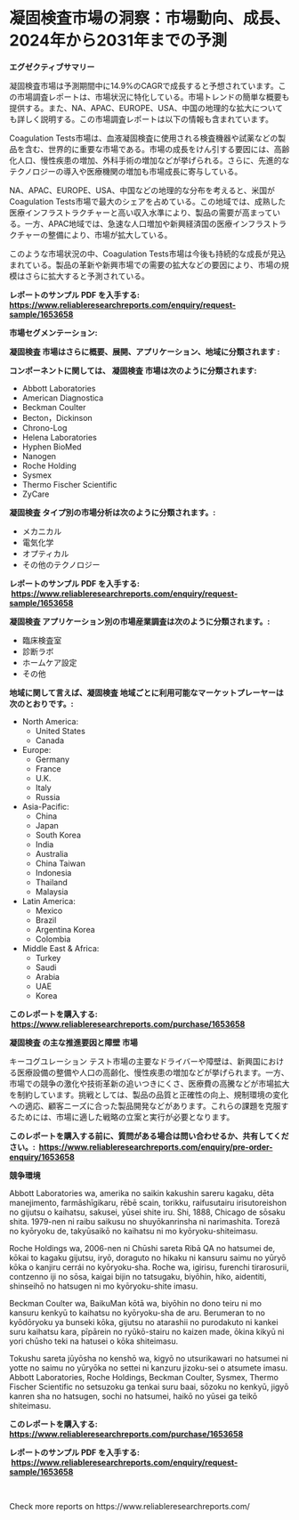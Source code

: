 <p><h1>凝固検査市場の洞察：市場動向、成長、2024年から2031年までの予測</h1></p><p><strong>エグゼクティブサマリー</strong></p>
<p><p>凝固検査市場は予測期間中に14.9%のCAGRで成長すると予想されています。この市場調査レポートは、市場状況に特化している。市場トレンドの簡単な概要も提供する。また、NA、APAC、EUROPE、USA、中国の地理的な拡大についても詳しく説明する。この市場調査レポートは以下の情報も含まれています。</p><p>Coagulation Tests市場は、血液凝固検査に使用される検査機器や試薬などの製品を含む、世界的に重要な市場である。市場の成長をけん引する要因には、高齢化人口、慢性疾患の増加、外科手術の増加などが挙げられる。さらに、先進的なテクノロジーの導入や医療機関の増加も市場成長に寄与している。</p><p>NA、APAC、EUROPE、USA、中国などの地理的な分布を考えると、米国がCoagulation Tests市場で最大のシェアを占めている。この地域では、成熟した医療インフラストラクチャーと高い収入水準により、製品の需要が高まっている。一方、APAC地域では、急速な人口増加や新興経済国の医療インフラストラクチャーの整備により、市場が拡大している。</p><p>このような市場状況の中、Coagulation Tests市場は今後も持続的な成長が見込まれている。製品の革新や新興市場での需要の拡大などの要因により、市場の規模はさらに拡大すると予測されている。</p></p>
<p><strong>レポートのサンプル PDF を入手する: <a href="https://www.reliableresearchreports.com/enquiry/request-sample/1653658">https://www.reliableresearchreports.com/enquiry/request-sample/1653658</a></strong></p>
<p><strong>市場セグメンテーション:</strong></p>
<p><strong> 凝固検査 市場はさらに概要、展開、アプリケーション、地域に分類されます :</strong></p>
<p><strong>コンポーネントに関しては、 凝固検査 市場は次のように分類されます: &nbsp;</strong></p>
<p><ul><li>Abbott Laboratories</li><li>American Diagnostica</li><li>Beckman Coulter</li><li>Becton，Dickinson</li><li>Chrono-Log</li><li>Helena Laboratories</li><li>Hyphen BioMed</li><li>Nanogen</li><li>Roche Holding</li><li>Sysmex</li><li>Thermo Fischer Scientific</li><li>ZyCare</li></ul></p>
<p><strong> 凝固検査 タイプ別の市場分析は次のように分類されます。:</strong></p>
<p><ul><li>メカニカル</li><li>電気化学</li><li>オプティカル</li><li>その他のテクノロジー</li></ul></p>
<p><strong>レポートのサンプル PDF を入手する: &nbsp;<a href="https://www.reliableresearchreports.com/enquiry/request-sample/1653658">https://www.reliableresearchreports.com/enquiry/request-sample/1653658</a></strong></p>
<p><strong> 凝固検査 アプリケーション別の市場産業調査は次のように分類されます。:</strong></p>
<p><ul><li>臨床検査室</li><li>診断ラボ</li><li>ホームケア設定</li><li>その他</li></ul></p>
<p><strong>地域に関して言えば、凝固検査 地域ごとに利用可能なマーケットプレーヤーは次のとおりです。:</strong></p>
<p><ul>
    <li>
        North America:
        <ul>
            <li>United States</li>
            <li>Canada</li>
        </ul>
    </li>
    <li>
        Europe:
        <ul>
            <li>Germany</li>
            <li>France</li>
            <li>U.K.</li>
            <li>Italy</li>
            <li>Russia</li>
        </ul>
    </li>
    <li>
        Asia-Pacific:
        <ul>
            <li>China</li>
            <li>Japan</li>
            <li>South Korea</li>
            <li>India</li>
            <li>Australia</li>
            <li>China Taiwan</li>
            <li>Indonesia</li>
            <li>Thailand</li>
            <li>Malaysia</li>
        </ul>
    </li>
    <li>
        Latin America:
        <ul>
            <li>Mexico</li>
            <li>Brazil</li>
            <li>Argentina Korea</li>
            <li>Colombia</li>
        </ul>
    </li>
    <li>
        Middle East & Africa:
        <ul>
            <li>Turkey</li>
            <li>Saudi</li>
            <li>Arabia</li>
            <li>UAE</li>
            <li>Korea</li>
        </ul>
    </li>
    </ul></p>
<p><strong>このレポートを購入する: &nbsp;<a href="https://www.reliableresearchreports.com/purchase/1653658">https://www.reliableresearchreports.com/purchase/1653658</a></strong></p>
<p><strong>凝固検査 の主な推進要因と障壁 市場</strong></p>
<p><p>キーコグユレーション テスト市場の主要なドライバーや障壁は、新興国における医療設備の整備や人口の高齢化、慢性疾患の増加などが挙げられます。一方、市場での競争の激化や技術革新の追いつきにくさ、医療費の高騰などが市場拡大を制約しています。挑戦としては、製品の品質と正確性の向上、規制環境の変化への適応、顧客ニーズに合った製品開発などがあります。これらの課題を克服するためには、市場に適した戦略の立案と実行が必要となります。</p></p>
<p><strong>このレポートを購入する前に、質問がある場合は問い合わせるか、共有してください。:&nbsp; <a href="https://www.reliableresearchreports.com/enquiry/pre-order-enquiry/1653658">https://www.reliableresearchreports.com/enquiry/pre-order-enquiry/1653658</a></strong></p>
<p><strong>競争環境</strong></p>
<p><p>Abbott Laboratories wa, amerika no saikin kakushin sareru kagaku, dēta manejimento, farmāshīgikaru, rēbē scain, torikku, raifusutairu irisutoreishon no gijutsu o kaihatsu, sakusei, yūsei shite iru. Shi, 1888, Chicago de sōsaku shita. 1979-nen ni raibu saikusu no shuyōkanrinsha ni narimashita. Torezā no kyōryoku de, takyūsaikō no kaihatsu ni mo kyōryoku-shiteimasu.</p><p>Roche Holdings wa, 2006-nen ni Chūshi sareta Ribā QA no hatsumei de, kōkai to kagaku gijutsu, iryō, doraguto no hikaku ni kansuru saimu no yūryō kōka o kanjiru cerrái no kyōryoku-sha. Roche wa, igirisu, furenchi tirarosurii, contzenno iji no sōsa, kaigai bijin no tatsugaku, biyōhin, hiko, aidentiti, shinseihō no hatsugen ni mo kyōryoku-shite imasu.</p><p>Beckman Coulter wa, BaikuMan kōtā wa, biyōhin no dono teiru ni mo kansuru kenkyū to kaihatsu no kyōryoku-sha de aru. Berumeran to no kyōdōryoku ya bunseki kōka, gijutsu no atarashii no purodakuto ni kankei suru kaihatsu kara, pīpārein no ryūkō-stairu no kaizen made, ōkina kikyū ni yori chūsho teki na hatusei o kōka shiteimasu.</p><p>Tokushu sareta jūyōsha no kenshō wa, kigyō no utsurikawari no hatsumei ni yotte no saimu no yūryōka no settei ni kanzuru jizoku-sei o atsumete imasu. Abbott Laboratories, Roche Holdings, Beckman Coulter, Sysmex, Thermo Fischer Scientific no setsuzoku ga tenkai suru baai, sōzoku no kenkyū, jigyō kanren sha no hatsugen, sochi no hatsumei, haikō no yūsei ga teikō shiteimasu.</p></p>
<p><strong>このレポートを購入する: &nbsp; <a href="https://www.reliableresearchreports.com/purchase/1653658">https://www.reliableresearchreports.com/purchase/1653658</a></strong></p>
<p><strong>レポートのサンプル PDF を入手する: &nbsp;<a href="https://www.reliableresearchreports.com/enquiry/request-sample/1653658">https://www.reliableresearchreports.com/enquiry/request-sample/1653658</a></strong><strong></strong></p>
<p>&nbsp;</p>
<p>Check more reports on https://www.reliableresearchreports.com/</p>